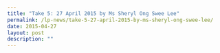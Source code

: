 ```yaml
---
title: "Take 5: 27 April 2015 by Ms Sheryl Ong Swee Lee"
permalink: /lp-news/take-5-27-april-2015-by-ms-sheryl-ong-swee-lee/
date: 2015-04-27
layout: post
description: ""
---
```

